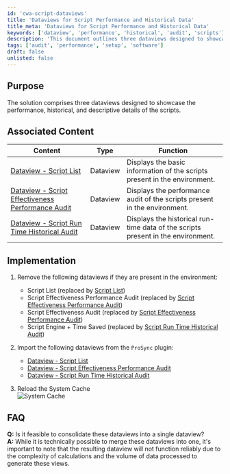 ```yaml
---
id: 'cwa-script-dataviews'
title: 'Dataviews for Script Performance and Historical Data'
title_meta: 'Dataviews for Script Performance and Historical Data'
keywords: ['dataview', 'performance', 'historical', 'audit', 'scripts']
description: 'This document outlines three dataviews designed to showcase the performance, historical, and descriptive details of scripts within an environment. It includes instructions for implementation, associated content, and answers to frequently asked questions regarding the dataviews.'
tags: ['audit', 'performance', 'setup', 'software']
draft: false
unlisted: false
---
```

## Purpose

The solution comprises three dataviews designed to showcase the performance, historical, and descriptive details of the scripts.

## Associated Content

| Content                                                                 | Type      | Function                                                              |
|-------------------------------------------------------------------------|-----------|----------------------------------------------------------------------|
| [Dataview - Script List](https://proval.itglue.com/DOC-5078775-15390685) | Dataview  | Displays the basic information of the scripts present in the environment. |
| [Dataview - Script Effectiveness Performance Audit](https://proval.itglue.com/DOC-5078775-15405470) | Dataview  | Displays the performance audit of the scripts present in the environment. |
| [Dataview - Script Run Time Historical Audit](https://proval.itglue.com/DOC-5078775-15408476) | Dataview  | Displays the historical run-time data of the scripts present in the environment. |

## Implementation

1. Remove the following dataviews if they are present in the environment:
   - Script List (replaced by [Script List](https://proval.itglue.com/DOC-5078775-15390685))
   - Script Effectiveness Performance Audit (replaced by [Script Effectiveness Performance Audit](https://proval.itglue.com/DOC-5078775-15405470))
   - Script Effectiveness Audit (replaced by [Script Effectiveness Performance Audit](https://proval.itglue.com/DOC-5078775-15405470))
   - Script Engine + Time Saved (replaced by [Script Run Time Historical Audit](https://proval.itglue.com/DOC-5078775-15408476))

2. Import the following dataviews from the `ProSync` plugin:
   - [Dataview - Script List](https://proval.itglue.com/DOC-5078775-15390685)
   - [Dataview - Script Effectiveness Performance Audit](https://proval.itglue.com/DOC-5078775-15405470)
   - [Dataview - Script Run Time Historical Audit](https://proval.itglue.com/DOC-5078775-15408476)

3. Reload the System Cache  
   ![System Cache](5078775/docs/15390709/images/22415061)

## FAQ

**Q:** Is it feasible to consolidate these dataviews into a single dataview?  
**A:** While it is technically possible to merge these dataviews into one, it's important to note that the resulting dataview will not function reliably due to the complexity of calculations and the volume of data processed to generate these views.

